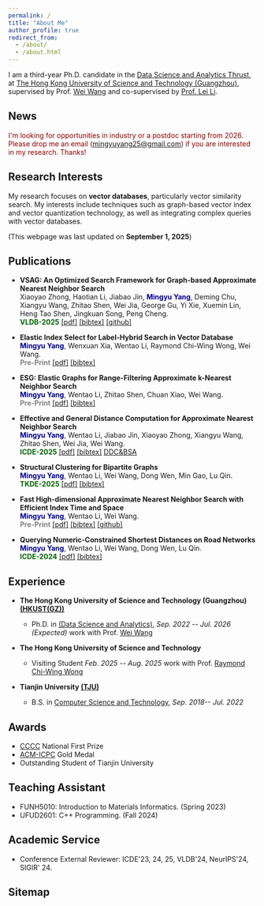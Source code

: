 ```yaml
---
permalink: /
title: "About Me"
author_profile: true
redirect_from: 
  - /about/
  - /about.html
---
```

I am a third-year Ph.D. candidate in the [Data Science and Analytics Thrust](https://dsa.hkust-gz.edu.cn), at [The Hong Kong University of Science and Technology (Guangzhou)](https://www.hkust-gz.edu.cn/), supervised by Prof. [Wei Wang](http://wei-wang.net) and co-supervised by [Prof. Lei Li](https://sites.google.com/view/leili).


## News
<span style="color:darkred">I'm looking for opportunities in industry or a postdoc starting from 2026. Please drop me an email (mingyuyang25@gmail.com) if you are interested in my research. Thanks!</span>

## Research Interests
My research focuses on **vector databases**, particularly vector similarity search. My interests include techniques such as graph-based vector index and vector quantization technology, as well as integrating complex queries with vector databases.

(This webpage was last updated on **September 1, 2025**)


## Publications
- **VSAG: An Optimized Search Framework for Graph-based Approximate Nearest Neighbor Search**\
  Xiaoyao Zhong, Haotian Li, Jiabao Jin, <span style="color:darkblue">**Mingyu Yang**</span>, Deming Chu, Xiangyu Wang, Zhitao Shen, Wei Jia, George Gu, Yi Xie, Xuemin Lin, Heng Tao Shen, Jingkuan Song, Peng Cheng. \
  <span style="color:darkgreen">**VLDB-2025**</span> [[pdf]](https://arxiv.org/pdf/2503.17911) [[bibtex]](hhttps://arxiv.org/pdf/2503.17911) [[github]](https://github.com/antgroup/vsag)

- **Elastic Index Select for Label-Hybrid Search in Vector Database**\
  <span style="color:darkblue">**Mingyu Yang**</span>, Wenxuan Xia, Wentao Li, Raymond Chi-Wing Wong, Wei Wang. \
  <span style="color:gray">**Pre-Print**</span> [[pdf]](https://arxiv.org/abs/2505.03212) [[bibtex]](https://arxiv.org/abs/2505.03212)

- **ESG: Elastic Graphs for Range-Filtering Approximate k-Nearest Neighbor Search**\
  <span style="color:darkblue">**Mingyu Yang**</span>, Wentao Li, Zhitao Shen, Chuan Xiao, Wei Wang. \
  <span style="color:gray">**Pre-Print**</span> [[pdf]](https://arxiv.org/abs/2504.04018) [[bibtex]](https://arxiv.org/abs/2504.04018)

- **Effective and General Distance Computation for Approximate Nearest Neighbor Search**\
  <span style="color:darkblue">**Mingyu Yang**</span>, Wentao Li, Jiabao Jin, Xiaoyao Zhong, Xiangyu Wang, Zhitao Shen, Wei Jia, Wei Wang. \
  <span style="color:darkgreen">**ICDE-2025**</span> [[pdf]](https://arxiv.org/abs/2404.16322) [[bibtex]](https://dblp.org/rec/journals/corr/abs-2404-16322.html?view=bibtex)
  <a class="github-button" href="https://github.com/mingyu-hkustgz/Res-Infer" data-show-count="true" aria-label="Star buttons/github-buttons on GitHub">DDC&BSA</a>

- **Structural Clustering for Bipartite Graphs**\
  <span style="color:darkblue">**Mingyu Yang**</span>, Wentao Li, Wei Wang, Dong Wen, Min Gao, Lu Qin. \
  <span style="color:darkgreen">**TKDE-2025**</span> [[pdf]](https://ieeexplore.ieee.org/abstract/document/10597684) [[bibtex]](https://dblp.org/rec/conf/icde/YangLWWQ24.html?view=bibtex)

- **Fast High-dimensional Approximate Nearest Neighbor Search with Efficient Index Time and Space**\
  <span style="color:darkblue">**Mingyu Yang**</span>, Wentao Li, Wei Wang. \
  <span style="color:gray">**Pre-Print**</span> [[pdf]](https://arxiv.org/abs/2411.06158) [[bibtex]](https://dblp.org/rec/journals/corr/abs-2411-06158.html?view=bibtex) [[github]](https://github.com/mingyu-hkustgz/RESQ)

- **Querying Numeric-Constrained Shortest Distances on Road Networks**\
  <span style="color:darkblue">**Mingyu Yang**</span>, Wentao Li, Wei Wang, Dong Wen, Lu Qin. \
  <span style="color:darkgreen">**ICDE-2024**</span> [[pdf]](https://ieeexplore.ieee.org/abstract/document/10597684) [[bibtex]](https://dblp.org/rec/conf/icde/YangLWWQ24.html?view=bibtex)

## Experience
* **The Hong Kong University of Science and Technology (Guangzhou) [(HKUST(GZ))](https://www.hkust-gz.edu.cn/)**
  * Ph.D. in [(Data Science and Analytics)](https://dsa.hkust-gz.edu.cn/),  *Sep. 2022 -- Jul. 2026 (Expected)* work with Prof. [Wei Wang](http://wei-wang.net)

* **The Hong Kong University of Science and Technology**
  * Visiting Student  *Feb. 2025 -- Aug. 2025* work with Prof. [Raymond Chi-Wing Wong](https://www.cse.ust.hk/~raywong)

* **Tianjin University [(TJU)](https://cic.tju.edu.cn/)**
  * B.S. in [Computer Science and Technology](https://cic.tju.edu.cn/),  *Sep. 2018-- Jul. 2022*


## Awards
* [CCCC](https://gplt.patest.cn/regulation) National First Prize
* [ACM-ICPC](https://icpc.global/) Gold Medal
* Outstanding Student of Tianjin University

## Teaching Assistant
* FUNH5010: Introduction to Materials Informatics. (Spring 2023)
* UFUD2601: C++ Programming. (Fall 2024)

## Academic Service
* Conference External Reviewer: ICDE'23, 24, 25, VLDB'24, NeurIPS'24, SIGIR' 24.

## Sitemap
<script type="text/javascript" id="clustrmaps" src="//clustrmaps.com/map_v2.js?d=lR3cgZbdKoYg0NvhSLnxgUJE7E5OX566NLTUW_yKRpw&cl=ffffff&w=a"></script>